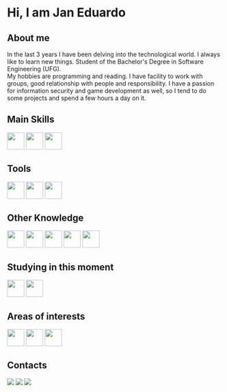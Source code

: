 # Hi, I am Jan Eduardo

## About me
In the last 3 years I have been delving into the technological world. I always like to learn new things. Student of the Bachelor's Degree in Software Engineering (UFG).
<br>
My hobbies are programming and reading. I have facility to work with groups, good relationship with people and responsibility. I have a passion for information security and game development as well, so I tend to do some projects and spend a few hours a day on it.

## Main Skills
<img src="https://cdn.jsdelivr.net/gh/devicons/devicon/icons/java/java-original.svg" width="40" height="40"/> <img src="https://cdn.jsdelivr.net/gh/devicons/devicon/icons/python/python-original.svg" width="40" height="40"/> <img src="https://cdn.jsdelivr.net/gh/devicons/devicon/icons/postgresql/postgresql-original.svg" width="40" height="40"/>

## Tools
<img src="https://cdn.jsdelivr.net/gh/devicons/devicon/icons/linux/linux-original.svg" width="40" height="40"/> <img src="https://cdn.jsdelivr.net/gh/devicons/devicon/icons/github/github-original.svg" width="40" height="40"/> <img src="https://cdn.jsdelivr.net/gh/devicons/devicon/icons/vscode/vscode-original.svg" width="40" height="40"/>

## Other Knowledge
<img src="https://cdn.jsdelivr.net/gh/devicons/devicon/icons/typescript/typescript-original.svg" width="40" height="40"/> <img src="https://cdn.jsdelivr.net/gh/devicons/devicon/icons/react/react-original.svg" width="40" height="40"/> <img src="https://cdn.jsdelivr.net/gh/devicons/devicon/icons/html5/html5-original.svg" width="40" height="40"/> <img src="https://cdn.jsdelivr.net/gh/devicons/devicon/icons/css3/css3-original.svg" width="40" height="40"/> <img src="https://cdn.jsdelivr.net/gh/devicons/devicon/icons/docker/docker-original.svg" width="40" height="40"/>

## Studying in this moment
<img src="https://cdn.jsdelivr.net/gh/devicons/devicon/icons/angularjs/angularjs-original.svg" width="40" height="40"/> <img src="https://cdn.jsdelivr.net/gh/devicons/devicon/icons/spring/spring-original.svg" width="40" height="40"/>

## Areas of interests
<img src="https://cdn.jsdelivr.net/gh/devicons/devicon/icons/cplusplus/cplusplus-original.svg" width="40" height="40"/> <img src="https://cdn.jsdelivr.net/gh/devicons/devicon/icons/nodejs/nodejs-original-wordmark.svg" width="40" height="40"/> <img src="https://cdn.jsdelivr.net/gh/devicons/devicon/icons/redhat/redhat-original.svg" width="40" height="40"/>

## Contacts
<a href="https://www.linkedin.com/in/jan-eduardo-m-barbosa-jr-ba4232203/" target="_blank"><img src="https://img.shields.io/badge/-Jan Eduardo-%230077B5?style=for-the-badge&logo=linkedin&logoColor=white" target="_blank"></a> 
<a href = "mailto:janeduardo14@hotmail.com"><img src="https://img.shields.io/badge/janeduardo14@hotmail.com-%230077B5?style=for-the-badge&logo=microsoft-outlook&logoColor=white" target="_blank"></a>
<a href = "mailto:janeduardo@discente.ufg.br"><img src="https://img.shields.io/badge/janeduardo@discente.ufg.br-D14836?style=for-the-badge&logo=gmail&logoColor=white" target="_blank"></a>


